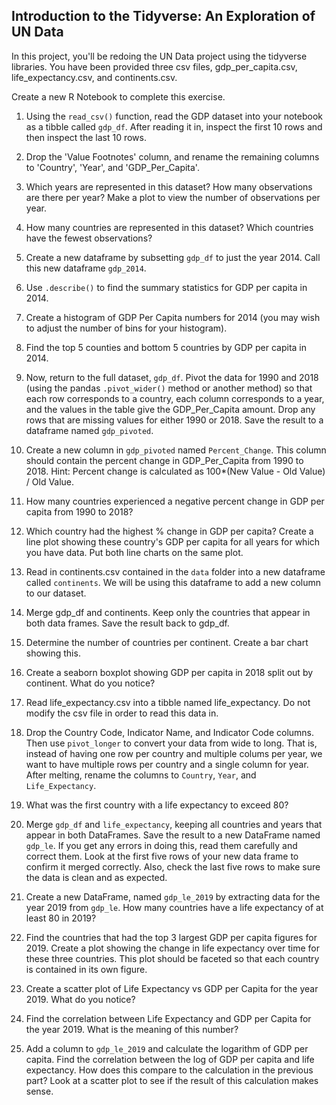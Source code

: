 ## Introduction to the Tidyverse: An Exploration of UN Data 
In this project, you'll be redoing the UN Data project using the tidyverse libraries. You have been provided three csv files, gdp_per_capita.csv, life_expectancy.csv, and continents.csv.

Create a new R Notebook to complete this exercise.

1.	Using the `read_csv()` function, read the GDP dataset into your notebook as a tibble called `gdp_df`. After reading it in, inspect the first 10 rows and then inspect the last 10 rows. 

2. Drop the 'Value Footnotes' column, and rename the remaining columns to 'Country', 'Year', and 'GDP_Per_Capita'.

3. Which years are represented in this dataset? How many observations are there per year? Make a plot to view the number of observations per year.

4. How many countries are represented in this dataset? Which countries have the fewest observations?

5. Create a new dataframe by subsetting `gdp_df` to just the year 2014. Call this new dataframe `gdp_2014`.

6. Use `.describe()` to find the summary statistics for GDP per capita in 2014. 

7. Create a histogram of GDP Per Capita numbers for 2014 (you may wish to adjust the number of bins for your histogram).

8. Find the top 5 counties and bottom 5 countries by GDP per capita in 2014.

9. Now, return to the full dataset, `gdp_df`. Pivot the data for 1990 and 2018 (using the pandas `.pivot_wider()` method or another method) so that each row corresponds to a country, each column corresponds to a year, and the values in the table give the GDP_Per_Capita amount. Drop any rows that are missing values for either 1990 or 2018. Save the result to a dataframe named `gdp_pivoted`.

10. Create a new column in `gdp_pivoted` named `Percent_Change`. This column should contain the percent change in GDP_Per_Capita from 1990 to 2018. Hint: Percent change is calculated as 100*(New Value - Old Value) / Old Value.

11. How many countries experienced a negative percent change in GDP per capita from 1990 to 2018?

12. Which country had the highest % change in GDP per capita? Create a line plot showing these country's GDP per capita for all years for which you have data. Put both line charts on the same plot.

13. Read in continents.csv contained in the `data` folder into a new dataframe called `continents`. We will be using this dataframe to add a new column to our dataset.

14. Merge gdp_df and continents. Keep only the countries that appear in both data frames. Save the result back to gdp_df.

15. Determine the number of countries per continent. Create a bar chart showing this.

16. Create a seaborn boxplot showing GDP per capita in 2018 split out by continent. What do you notice?

17. Read life_expectancy.csv into a tibble named life_expectancy. Do not modify the csv file in order to read this data in. 
 
18. Drop the Country Code, Indicator Name, and Indicator Code columns. Then use `pivot_longer` to convert your data from wide to long. That is, instead of having one row per country and multiple colums per year, we want to have multiple rows per country and a single column for year. After melting, rename the columns to `Country`, `Year`, and `Life_Expectancy`.

19. What was the first country with a life expectancy to exceed 80?

20. Merge `gdp_df` and `life_expectancy`, keeping all countries and years that appear in both DataFrames. Save the result to a new DataFrame named `gdp_le`. If you get any errors in doing this, read them carefully and correct them. Look at the first five rows of your new data frame to confirm it merged correctly. Also, check the last five rows to make sure the data is clean and as expected.

21. Create a new DataFrame, named `gdp_le_2019` by extracting data for the year 2019 from `gdp_le`. How many countries have a life expectancy of at least 80 in 2019?

22. Find the countries that had the top 3 largest GDP per capita figures for 2019. Create a plot showing the change in life expectancy over time for these three countries. This plot should be faceted so that each country is contained in its own figure.

23. Create a scatter plot of Life Expectancy vs GDP per Capita for the year 2019. What do you notice?

24. Find the correlation between Life Expectancy and GDP per Capita for the year 2019. What is the meaning of this number?

25. Add a column to `gdp_le_2019` and calculate the logarithm of GDP per capita. Find the correlation between the log of GDP per capita and life expectancy. How does this compare to the calculation in the previous part? Look at a scatter plot to see if the result of this calculation makes sense.

